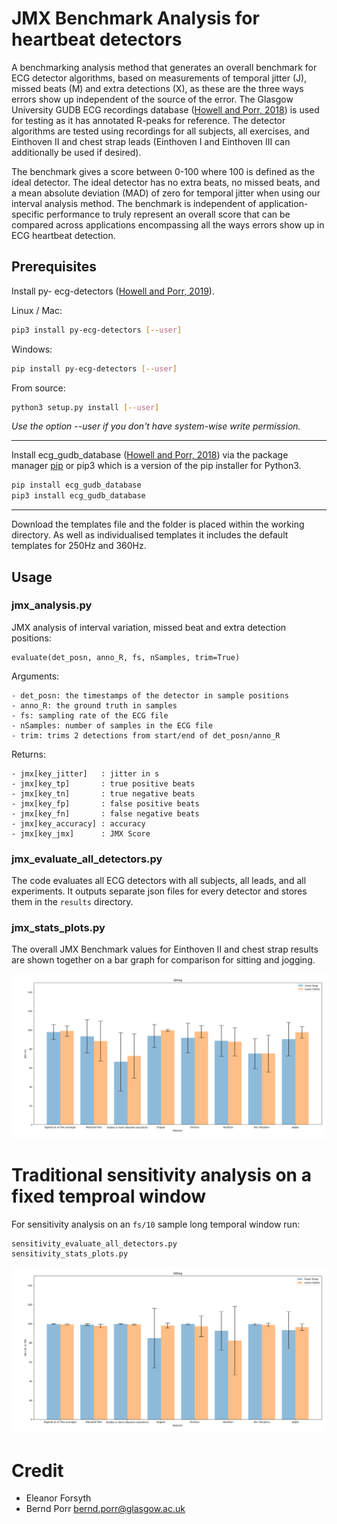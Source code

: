 # JMX Benchmark Analysis for heartbeat detectors

A benchmarking analysis method that generates an overall benchmark for
ECG detector algorithms, based on measurements of temporal jitter (J),
missed beats (M) and extra detections (X), as these are the three ways
errors show up independent of the source of the error. The Glasgow
University GUDB ECG recordings database ([Howell and Porr,
2018](http://dx.doi.org/10.5525/gla.researchdata.716)) is used for
testing as it has annotated R-peaks for reference. The detector
algorithms are tested using recordings for all subjects, all
exercises, and Einthoven II and chest strap leads (Einthoven I and
Einthoven III can additionally be used if desired).

The benchmark gives a score between 0-100 where 100 is defined as the
ideal detector. The ideal detector has no extra beats, no missed
beats, and a mean absolute deviation (MAD) of zero for temporal jitter
when using our interval analysis method. The benchmark is independent
of application-specific performance to truly represent an overall
score that can be compared across applications encompassing all the
ways errors show up in ECG heartbeat detection.

## Prerequisites

Install py- ecg-detectors ([Howell and Porr, 2019](https://doi.org/10.5281/zenodo.3353396)).

Linux / Mac:
```bash
pip3 install py-ecg-detectors [--user]
```
Windows:
```bash
pip install py-ecg-detectors [--user]
```
From source:
```bash
python3 setup.py install [--user]
```
*Use the option --user if you don't have system-wise write permission.*

---
Install ecg_gudb_database ([Howell and Porr, 2018](https://pypi.org/project/ecg-gudb-database/)) via the package manager [pip](https://pip.pypa.io/en/stable/) or pip3 which is a version of the pip installer for Python3.

```bash
pip install ecg_gudb_database
pip3 install ecg_gudb_database
```

---
Download the templates file and the folder is placed within the working directory. As well as individualised templates it includes the default templates for 250Hz and 360Hz.

## Usage

### jmx_analysis.py

JMX analysis of interval variation, missed beat and extra detection positions:

```
evaluate(det_posn, anno_R, fs, nSamples, trim=True)
```

Arguments:

    - det_posn: the timestamps of the detector in sample positions
    - anno_R: the ground truth in samples
    - fs: sampling rate of the ECG file
    - nSamples: number of samples in the ECG file
    - trim: trims 2 detections from start/end of det_posn/anno_R


Returns:

    - jmx[key_jitter]   : jitter in s
    - jmx[key_tp]       : true positive beats
    - jmx[key_tn]       : true negative beats
    - jmx[key_fp]       : false positive beats
    - jmx[key_fn]       : false negative beats
    - jmx[key_accuracy] : accuracy
    - jmx[key_jmx]      : JMX Score


### jmx_evaluate_all_detectors.py

The code evaluates all ECG detectors with all subjects, all leads, and all
experiments. It outputs separate json files for every detector and stores
them in the `results` directory.

### jmx_stats_plots.py

The overall JMX Benchmark values for Einthoven
II and chest strap results are shown together on a bar graph for
comparison for sitting and jogging.

![alt tag](jmx.png)

# Traditional sensitivity analysis on a fixed temproal window

For sensitivity analysis on an `fs/10` sample long temporal window run:

```
sensitivity_evaluate_all_detectors.py
sensitivity_stats_plots.py
```

![alt tag](sensitivity.png)

# Credit

 - Eleanor Forsyth
 - Bernd Porr <bernd.porr@glasgow.ac.uk>
